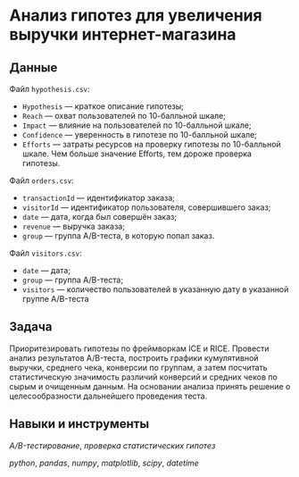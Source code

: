 # Анализ гипотез для увеличения выручки интернет-магазина


## Данные

Файл `hypothesis.csv`:
* `Hypothesis` — краткое описание гипотезы;
* `Reach` — охват пользователей по 10-балльной шкале;
* `Impact` — влияние на пользователей по 10-балльной шкале;
* `Confidence` — уверенность в гипотезе по 10-балльной шкале;
* `Efforts` — затраты ресурсов на проверку гипотезы по 10-балльной шкале. Чем больше значение Efforts, тем дороже проверка гипотезы.

Файл `orders.csv`:
* `transactionId` — идентификатор заказа;
* `visitorId` — идентификатор пользователя, совершившего заказ;
* `date` — дата, когда был совершён заказ;
* `revenue` — выручка заказа;
* `group` — группа A/B-теста, в которую попал заказ.

Файл `visitors.csv`:
* `date` — дата;
* `group` — группа A/B-теста;
* `visitors` — количество пользователей в указанную дату в указанной группе A/B-теста

## Задача

Приоритезировать гипотезы по фреймворкам ICE и RICE. Провести анализ
результатов A/B-теста, построить графики кумулятивной выручки, среднего чека,
конверсии по группам, а затем посчитать статистическую значимость различий конверсий
и средних чеков по сырым и очищенным данным. На основании анализа принять решение о целесообразности дальнейшего проведения теста.


## Навыки и инструменты
*A/B-тестирование*, *проверка статистических гипотез*

*python*, *pandas*, *numpy*, *matplotlib*, *scipy*, *datetime* 
